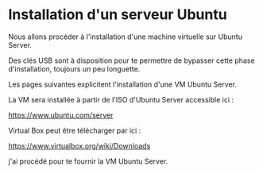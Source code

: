 # Installation d'un serveur Ubuntu

Nous allons procéder à l'installation d'une machine virtuelle
sur Ubuntu Server.

Des clés USB sont à disposition 
pour te permettre de bypasser cette phase d'installation,
toujours un peu longuette.

Les pages suivantes explicitent l'installation
d'une VM Ubuntu Server.

La VM sera installée à partir de l'ISO d'Ubuntu Server accessible ici :

<https://www.ubuntu.com/server>

Virtual Box peut être télécharger par ici :

<https://www.virtualbox.org/wiki/Downloads>

j'ai procédé pour te fournir la VM Ubuntu Server.
